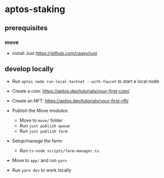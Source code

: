 # aptos-staking

## prerequisites

### move

- install Just https://github.com/casey/just

## develop locally

- Run `aptos node run-local-testnet --with-faucet` to start a local node
- Create a coin: https://aptos.dev/tutorials/your-first-coin/
- Create an NFT: https://aptos.dev/tutorials/your-first-nft/

- Publish the Move modules:

  - Move to `move/` folder
  - Run `just publish queue`
  - Run `just publish farm`

- Setup/manage the farm:

  - Run `ts-node scripts/farm-manager.ts`

- Move to `app/` and run `yarn`
- Run `yarn dev` to work locally
